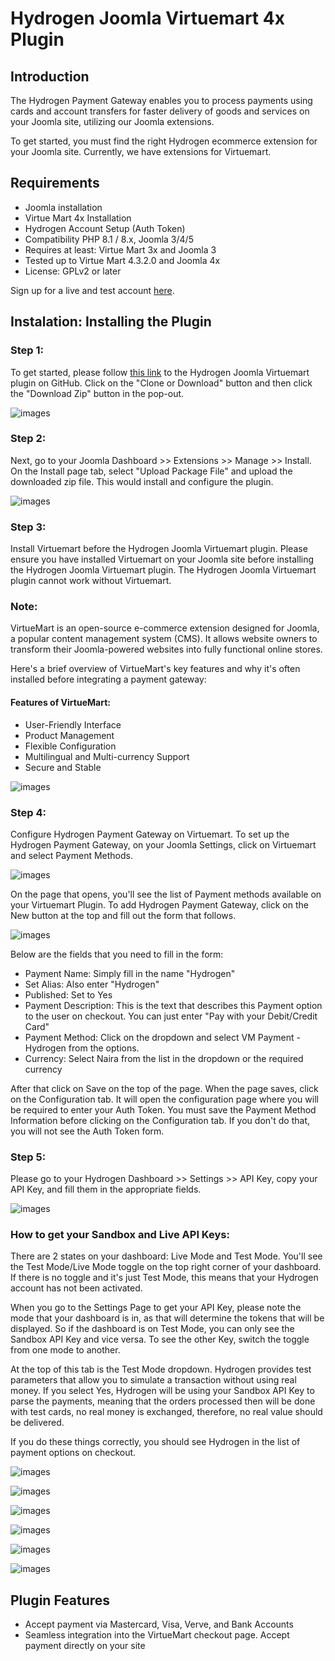 # Hydrogen Joomla Virtuemart 4x Plugin

## Introduction

The Hydrogen Payment Gateway enables you to process payments using cards and account transfers for faster delivery of goods and services on your Joomla site, utilizing our Joomla extensions.

To get started, you must find the right Hydrogen ecommerce extension for your Joomla site. Currently, we have extensions for Virtuemart.

## Requirements

- Joomla installation
- Virtue Mart 4x Installation
- Hydrogen Account Setup (Auth Token)
- Compatibility PHP 8.1 / 8.x, Joomla 3/4/5
- Requires at least: Virtue Mart 3x and Joomla 3
- Tested up to Virtue Mart 4.3.2.0 and Joomla 4x
- License: GPLv2 or later

Sign up for a live and test account [here](https://dashboard.hydrogenpay.com/signup).

## Instalation: Installing the Plugin

### Step 1:
To get started, please follow [this link]() to the Hydrogen Joomla Virtuemart plugin on GitHub. Click on the "Clone or Download" button and then click the "Download Zip" button in the pop-out.

![images](images/Joomla-img9.png)

### Step 2:
Next, go to your Joomla Dashboard >> Extensions >> Manage >> Install. On the Install page tab, select "Upload Package File" and upload the downloaded zip file. This would install and configure the plugin.

 ![images](images/Joomla-img4.png)

### Step 3:
Install Virtuemart before the Hydrogen Joomla Virtuemart plugin. Please ensure you have installed Virtuemart on your Joomla site before installing the Hydrogen Joomla Virtuemart plugin. The Hydrogen Joomla Virtuemart plugin cannot work without Virtuemart.

### Note:
VirtueMart is an open-source e-commerce extension designed for Joomla, a popular content management system (CMS). It allows website owners to transform their Joomla-powered websites into fully functional online stores.

Here's a brief overview of VirtueMart's key features and why it's often installed before integrating a payment gateway:

#### Features of VirtueMart:
- User-Friendly Interface
- Product Management
- Flexible Configuration
- Multilingual and Multi-currency Support
- Secure and Stable

![images](images/Joomla-img14.png)

### Step 4:
Configure Hydrogen Payment Gateway on Virtuemart. To set up the Hydrogen Payment Gateway, on your Joomla Settings, click on Virtuemart and select Payment Methods.

![images](images/Joomla-img5.png)

On the page that opens, you'll see the list of Payment methods available on your Virtuemart Plugin. To add Hydrogen Payment Gateway, click on the New button at the top and fill out the form that follows.

![images](images/Joomla-img1.png)

Below are the fields that you need to fill in the form:
- Payment Name: Simply fill in the name "Hydrogen"
- Set Alias: Also enter "Hydrogen"
- Published: Set to Yes
- Payment Description: This is the text that describes this Payment option to the user on checkout. You can just enter "Pay with your Debit/Credit Card"
- Payment Method: Click on the dropdown and select VM Payment - Hydrogen from the options.
- Currency: Select Naira from the list in the dropdown or the required currency

After that click on Save on the top of the page. When the page saves, click on the Configuration tab. It will open the configuration page where you will be required to enter your Auth Token. You must save the Payment Method Information before clicking on the Configuration tab. If you don't do that, you will not see the Auth Token form.

### Step 5:
Please go to your Hydrogen Dashboard >> Settings >> API Key, copy your API Key, and fill them in the appropriate fields.

![images](images/Joomla-img18.png)

### How to get your Sandbox and Live API Keys:
There are 2 states on your dashboard: Live Mode and Test Mode. You'll see the Test Mode/Live Mode toggle on the top right corner of your dashboard. If there is no toggle and it's just Test Mode, this means that your Hydrogen account has not been activated.

When you go to the Settings Page to get your API Key, please note the mode that your dashboard is in, as that will determine the tokens that will be displayed. So if the dashboard is on Test Mode, you can only see the Sandbox API Key and vice versa. To see the other Key, switch the toggle from one mode to another.

At the top of this tab is the Test Mode dropdown. Hydrogen provides test parameters that allow you to simulate a transaction without using real money. If you select Yes, Hydrogen will be using your Sandbox API Key to parse the payments, meaning that the orders processed then will be done with test cards, no real money is exchanged, therefore, no real value should be delivered.

If you do these things correctly, you should see Hydrogen in the list of payment options on checkout.

![images](images/Joomla-img10.png)

![images](images/Joomla-img5.png)

![images](images/Joomla-img16.png)

![images](images/Joomla-img17.png)

![images](images/Joomla-img7.png)

![images](images/Joomla-img13.png)


## Plugin Features

- Accept payment via Mastercard, Visa, Verve, and Bank Accounts
- Seamless integration into the VirtueMart checkout page. Accept payment directly on your site
